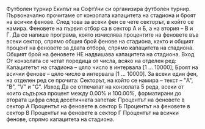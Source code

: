 Футболен турнир
Екипът на СофтУни си организира футболен турнир. Първоначално прочитаме от конзолата капацитета на стадиона и броят на всички фенове. След това за всеки фен се чете секторът, в който се намира. Феновете на първия отбор са в сектор А и Б, а на втория – В и Г. Да се напише програма, която изчислява процентите на феновете във всеки сектор, спрямо общия брой фенове на стадиона, както и общият процент на феновете за двата отбора, спрямо капацитета на стадиона. Общият брой на феновете НЕ надвишава капацитета на стадиона.
Вход
От конзолата се четат поредица от числа, всяко на отделен ред:
Капацитетът на стадиона – цяло число в интервала [1 … 10000];
Броят на всички фенове – цяло число в интервала [1 … 10000].
За всеки един фен, на отделен ред се прочита:
Секторът, на който се намира – текст – "A", "B", "V" и "G".
Изход
Да се отпечатат на конзолата 5 реда, всеки от които съдържа процент между 0.00% и 100.00%, форматирани до втората цифра след десетичната запетая:
Процентът на феновете в сектор А
Процентът на феновете в сектор Б
Процентът на феновете в сектор В
Процентът на феновете в сектор Г
Процентът на всички фенове, спрямо капацитета на стадиона.
